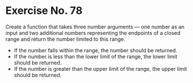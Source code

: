 # Exercise No. 78


Create a function that takes three number arguments — one number as an input and two additional numbers representing the endpoints of a closed range and return the number limited to this range.

-   If the number falls within the range, the number should be returned.
-   If the number is less than the lower limit of the range, the lower limit should be returned.
-   If the number is greater than the upper limit of the range, the upper limit should be returned.